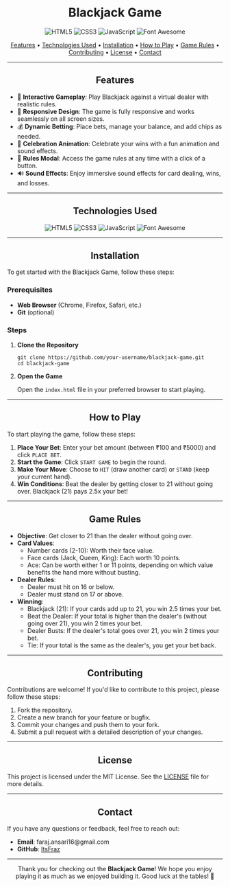 <h1 align="center">Blackjack Game</h1>

<p align="center">
  <img src="https://img.shields.io/badge/HTML5-E34F26?style=for-the-badge&logo=html5&logoColor=white" alt="HTML5" />
  <img src="https://img.shields.io/badge/CSS3-1572B6?style=for-the-badge&logo=css3&logoColor=white" alt="CSS3" />
  <img src="https://img.shields.io/badge/JavaScript-F7DF1E?style=for-the-badge&logo=javascript&logoColor=black" alt="JavaScript" />
  <img src="https://img.shields.io/badge/Font_Awesome-339AF0?style=for-the-badge&logo=font-awesome&logoColor=white" alt="Font Awesome" />
</p>

<p align="center">
  <a href="#features">Features</a> •
  <a href="#technologies-used">Technologies Used</a> •
  <a href="#installation">Installation</a> •
  <a href="#how-to-play">How to Play</a> •
  <a href="#game-rules">Game Rules</a> •
  <a href="#contributing">Contributing</a> •
  <a href="#license">License</a> •
  <a href="#contact">Contact</a>
</p>

---

<h2 align="center">Features</h2>

<ul>
  <li>🎲 <strong>Interactive Gameplay</strong>: Play Blackjack against a virtual dealer with realistic rules.</li>
  <li>🎨 <strong>Responsive Design</strong>: The game is fully responsive and works seamlessly on all screen sizes.</li>
  <li>💰 <strong>Dynamic Betting</strong>: Place bets, manage your balance, and add chips as needed.</li>
  <li>🎉 <strong>Celebration Animation</strong>: Celebrate your wins with a fun animation and sound effects.</li>
  <li>📖 <strong>Rules Modal</strong>: Access the game rules at any time with a click of a button.</li>
  <li>🔊 <strong>Sound Effects</strong>: Enjoy immersive sound effects for card dealing, wins, and losses.</li>
</ul>

---

<h2 align="center">Technologies Used</h2>

<div align="center">
  <img src="https://img.shields.io/badge/HTML5-E34F26?style=for-the-badge&logo=html5&logoColor=white" alt="HTML5" />
  <img src="https://img.shields.io/badge/CSS3-1572B6?style=for-the-badge&logo=css3&logoColor=white" alt="CSS3" />
  <img src="https://img.shields.io/badge/JavaScript-F7DF1E?style=for-the-badge&logo=javascript&logoColor=black" alt="JavaScript" />
  <img src="https://img.shields.io/badge/Font_Awesome-339AF0?style=for-the-badge&logo=font-awesome&logoColor=white" alt="Font Awesome" />
</div>

---

<h2 align="center">Installation</h2>

<p>To get started with the Blackjack Game, follow these steps:</p>

<h3>Prerequisites</h3>

<ul>
  <li><strong>Web Browser</strong> (Chrome, Firefox, Safari, etc.)</li>
  <li><strong>Git</strong> (optional)</li>
</ul>

<h3>Steps</h3>

<ol>
  <li><strong>Clone the Repository</strong></li>
  <pre><code>git clone https://github.com/your-username/blackjack-game.git
cd blackjack-game</code></pre>

  <li><strong>Open the Game</strong></li>
  <p>Open the <code>index.html</code> file in your preferred browser to start playing.</p>
</ol>

---

<h2 align="center">How to Play</h2>

<p>To start playing the game, follow these steps:</p>

<ol>
  <li><strong>Place Your Bet</strong>: Enter your bet amount (between ₹100 and ₹5000) and click <code>PLACE BET</code>.</li>
  <li><strong>Start the Game</strong>: Click <code>START GAME</code> to begin the round.</li>
  <li><strong>Make Your Move</strong>: Choose to <code>HIT</code> (draw another card) or <code>STAND</code> (keep your current hand).</li>
  <li><strong>Win Conditions</strong>: Beat the dealer by getting closer to 21 without going over. Blackjack (21) pays 2.5x your bet!</li>
</ol>

---

<h2 align="center">Game Rules</h2>

<ul>
  <li><strong>Objective</strong>: Get closer to 21 than the dealer without going over.</li>
  <li><strong>Card Values</strong>:
    <ul>
      <li>Number cards (2-10): Worth their face value.</li>
      <li>Face cards (Jack, Queen, King): Each worth 10 points.</li>
      <li>Ace: Can be worth either 1 or 11 points, depending on which value benefits the hand more without busting.</li>
    </ul>
  </li>
  <li><strong>Dealer Rules</strong>:
    <ul>
      <li>Dealer must hit on 16 or below.</li>
      <li>Dealer must stand on 17 or above.</li>
    </ul>
  </li>
  <li><strong>Winning</strong>:
    <ul>
      <li>Blackjack (21): If your cards add up to 21, you win 2.5 times your bet.</li>
      <li>Beat the Dealer: If your total is higher than the dealer's (without going over 21), you win 2 times your bet.</li>
      <li>Dealer Busts: If the dealer's total goes over 21, you win 2 times your bet.</li>
      <li>Tie: If your total is the same as the dealer's, you get your bet back.</li>
    </ul>
  </li>
</ul>

---

<h2 align="center">Contributing</h2>

<p>Contributions are welcome! If you'd like to contribute to this project, please follow these steps:</p>

<ol>
  <li>Fork the repository.</li>
  <li>Create a new branch for your feature or bugfix.</li>
  <li>Commit your changes and push them to your fork.</li>
  <li>Submit a pull request with a detailed description of your changes.</li>
</ol>

---

<h2 align="center">License</h2>

<p>This project is licensed under the MIT License. See the <a href="LICENSE">LICENSE</a> file for more details.</p>

---

<h2 align="center">Contact</h2>

<p>If you have any questions or feedback, feel free to reach out:</p>

<ul>
  <li><strong>Email</strong>: faraj.ansari16@gmail.com</li>
  <li><strong>GitHub</strong>: <a href="https://github.com/itsfraz">ItsFraz</a></li>
</ul>

---

<p align="center">Thank you for checking out the <strong>Blackjack Game</strong>! We hope you enjoy playing it as much as we enjoyed building it. Good luck at the tables! 🎲</p>
